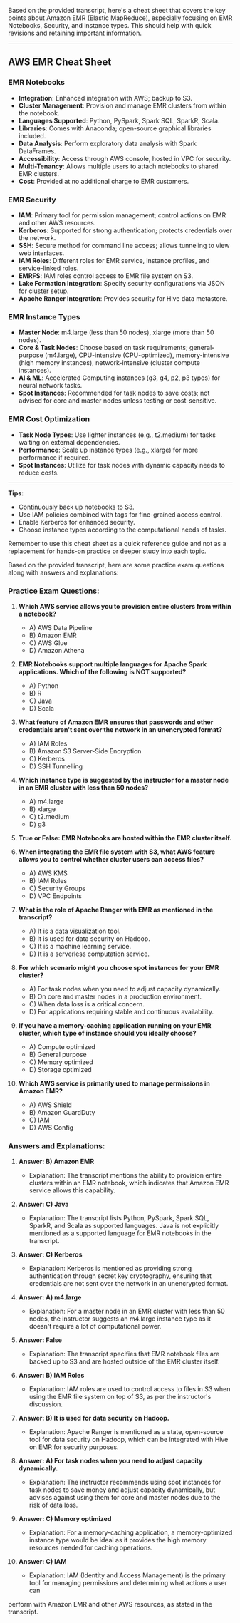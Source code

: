 Based on the provided transcript, here's a cheat sheet that covers the key points about Amazon EMR (Elastic MapReduce), especially focusing on EMR Notebooks, Security, and instance types. This should help with quick revisions and retaining important information.

---

## AWS EMR Cheat Sheet

### EMR Notebooks
- **Integration**: Enhanced integration with AWS; backup to S3.
- **Cluster Management**: Provision and manage EMR clusters from within the notebook.
- **Languages Supported**: Python, PySpark, Spark SQL, SparkR, Scala.
- **Libraries**: Comes with Anaconda; open-source graphical libraries included.
- **Data Analysis**: Perform exploratory data analysis with Spark DataFrames.
- **Accessibility**: Access through AWS console, hosted in VPC for security.
- **Multi-Tenancy**: Allows multiple users to attach notebooks to shared EMR clusters.
- **Cost**: Provided at no additional charge to EMR customers.

### EMR Security
- **IAM**: Primary tool for permission management; control actions on EMR and other AWS resources.
- **Kerberos**: Supported for strong authentication; protects credentials over the network.
- **SSH**: Secure method for command line access; allows tunneling to view web interfaces.
- **IAM Roles**: Different roles for EMR service, instance profiles, and service-linked roles.
- **EMRFS**: IAM roles control access to EMR file system on S3.
- **Lake Formation Integration**: Specify security configurations via JSON for cluster setup.
- **Apache Ranger Integration**: Provides security for Hive data metastore.

### EMR Instance Types
- **Master Node**: m4.large (less than 50 nodes), xlarge (more than 50 nodes).
- **Core & Task Nodes**: Choose based on task requirements; general-purpose (m4.large), CPU-intensive (CPU-optimized), memory-intensive (high memory instances), network-intensive (cluster compute instances).
- **AI & ML**: Accelerated Computing instances (g3, g4, p2, p3 types) for neural network tasks.
- **Spot Instances**: Recommended for task nodes to save costs; not advised for core and master nodes unless testing or cost-sensitive.

### EMR Cost Optimization
- **Task Node Types**: Use lighter instances (e.g., t2.medium) for tasks waiting on external dependencies.
- **Performance**: Scale up instance types (e.g., xlarge) for more performance if required.
- **Spot Instances**: Utilize for task nodes with dynamic capacity needs to reduce costs.

---

**Tips:**
- Continuously back up notebooks to S3.
- Use IAM policies combined with tags for fine-grained access control.
- Enable Kerberos for enhanced security.
- Choose instance types according to the computational needs of tasks.

Remember to use this cheat sheet as a quick reference guide and not as a replacement for hands-on practice or deeper study into each topic.

Based on the provided transcript, here are some practice exam questions along with answers and explanations:

### Practice Exam Questions:

1. **Which AWS service allows you to provision entire clusters from within a notebook?**
   - A) AWS Data Pipeline
   - B) Amazon EMR
   - C) AWS Glue
   - D) Amazon Athena

2. **EMR Notebooks support multiple languages for Apache Spark applications. Which of the following is NOT supported?**
   - A) Python
   - B) R
   - C) Java
   - D) Scala

3. **What feature of Amazon EMR ensures that passwords and other credentials aren't sent over the network in an unencrypted format?**
   - A) IAM Roles
   - B) Amazon S3 Server-Side Encryption
   - C) Kerberos
   - D) SSH Tunnelling

4. **Which instance type is suggested by the instructor for a master node in an EMR cluster with less than 50 nodes?**
   - A) m4.large
   - B) xlarge
   - C) t2.medium
   - D) g3

5. **True or False: EMR Notebooks are hosted within the EMR cluster itself.**

6. **When integrating the EMR file system with S3, what AWS feature allows you to control whether cluster users can access files?**
   - A) AWS KMS
   - B) IAM Roles
   - C) Security Groups
   - D) VPC Endpoints

7. **What is the role of Apache Ranger with EMR as mentioned in the transcript?**
   - A) It is a data visualization tool.
   - B) It is used for data security on Hadoop.
   - C) It is a machine learning service.
   - D) It is a serverless computation service.

8. **For which scenario might you choose spot instances for your EMR cluster?**
   - A) For task nodes when you need to adjust capacity dynamically.
   - B) On core and master nodes in a production environment.
   - C) When data loss is a critical concern.
   - D) For applications requiring stable and continuous availability.

9. **If you have a memory-caching application running on your EMR cluster, which type of instance should you ideally choose?**
   - A) Compute optimized
   - B) General purpose
   - C) Memory optimized
   - D) Storage optimized

10. **Which AWS service is primarily used to manage permissions in Amazon EMR?**
    - A) AWS Shield
    - B) Amazon GuardDuty
    - C) IAM
    - D) AWS Config

### Answers and Explanations:

1. **Answer: B) Amazon EMR**
   - Explanation: The transcript mentions the ability to provision entire clusters within an EMR notebook, which indicates that Amazon EMR service allows this capability.

2. **Answer: C) Java**
   - Explanation: The transcript lists Python, PySpark, Spark SQL, SparkR, and Scala as supported languages. Java is not explicitly mentioned as a supported language for EMR notebooks in the transcript.

3. **Answer: C) Kerberos**
   - Explanation: Kerberos is mentioned as providing strong authentication through secret key cryptography, ensuring that credentials are not sent over the network in an unencrypted format.

4. **Answer: A) m4.large**
   - Explanation: For a master node in an EMR cluster with less than 50 nodes, the instructor suggests an m4.large instance type as it doesn't require a lot of computational power.

5. **Answer: False**
   - Explanation: The transcript specifies that EMR notebook files are backed up to S3 and are hosted outside of the EMR cluster itself.

6. **Answer: B) IAM Roles**
   - Explanation: IAM roles are used to control access to files in S3 when using the EMR file system on top of S3, as per the instructor's discussion.

7. **Answer: B) It is used for data security on Hadoop.**
   - Explanation: Apache Ranger is mentioned as a state, open-source tool for data security on Hadoop, which can be integrated with Hive on EMR for security purposes.

8. **Answer: A) For task nodes when you need to adjust capacity dynamically.**
   - Explanation: The instructor recommends using spot instances for task nodes to save money and adjust capacity dynamically, but advises against using them for core and master nodes due to the risk of data loss.

9. **Answer: C) Memory optimized**
   - Explanation: For a memory-caching application, a memory-optimized instance type would be ideal as it provides the high memory resources needed for caching operations.

10. **Answer: C) IAM**
    - Explanation: IAM (Identity and Access Management) is the primary tool for managing permissions and determining what actions a user can

 perform with Amazon EMR and other AWS resources, as stated in the transcript.
 